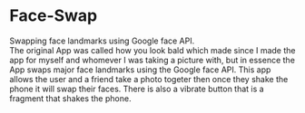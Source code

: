 # Face-Swap
Swapping face landmarks using Google face API.\
The original App was called how you look bald which made since I made the app for myself and whomever I was taking a picture with, but in essence the App swaps major face landmarks using the Google face API. This app allows the user and a friend take a photo togeter then once they shake the phone it will swap their faces. There is also a vibrate button that is a fragment that shakes the phone.  
